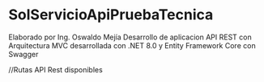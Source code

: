 # SolServicioApiPruebaTecnica
Elaborado por Ing. Oswaldo Mejía 
Desarrollo de aplicacion API REST con Arquitectura MVC desarrollada con .NET 8.0 y Entity Framework Core con Swagger 

//Rutas API Rest disponibles 
